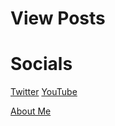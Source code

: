 # View Posts

# Socials

[Twitter](https://twitter.com/GenecroMarcus)
[YouTube](https://www.youtube.com/channel/UC1NQ6FKRa-Uvgb3V9bW1u9w)

[About Me](./about.html)
